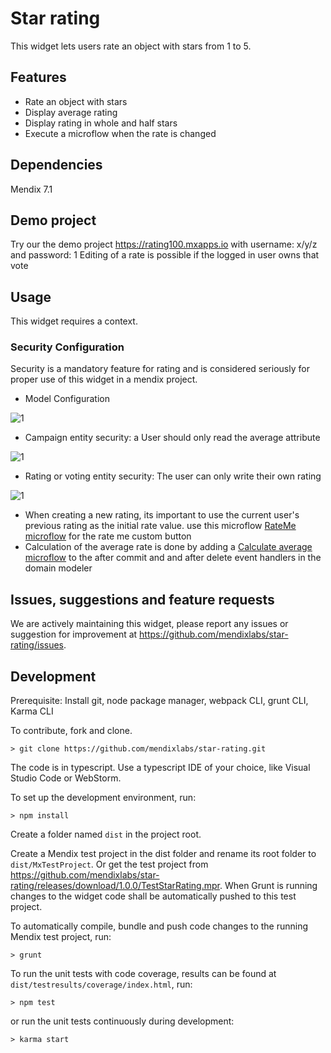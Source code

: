 # Star rating
This widget lets users rate an object with stars from 1 to 5.

## Features
* Rate an object with stars
* Display average rating
* Display rating in whole and half stars
* Execute a microflow when the rate is changed

## Dependencies
Mendix 7.1

## Demo project
Try our the demo project https://rating100.mxapps.io with username: x/y/z  and password: 1
Editing of a rate is possible if the logged in user owns that vote

## Usage
This widget requires a context.

### Security Configuration

Security is a mandatory feature for rating and is considered seriously for proper use of this widget in a mendix project.
 - Model Configuration

 ![1](https://raw.githubusercontent.com/mendixlabs/star-rating/master/assets/domain_model.jpg)
 - Campaign entity security: a User should only read the average attribute 
 
 ![1](https://raw.githubusercontent.com/mendixlabs/star-rating/master/assets/security_campaign.jpg)
 - Rating or voting entity security: The user can only write their own rating 
 
 ![1](https://raw.githubusercontent.com/mendixlabs/star-rating/master/assets/security_rate.jpg)
 - When creating a new rating, its important to use the current user's previous rating as the initial rate value. use this microflow [RateMe microflow](https://modelshare.mendix.com/models/d7ece331-49d4-4464-a2e2-ea75528a0367/rate-me) for the rate me custom button
 - Calculation of the average rate is done by adding a [Calculate average microflow](https://modelshare.mendix.com/models/d27114b6-e2fb-4d79-aa39-8c60a6477ca8/calculate-average-rate) to the after commit and and after delete event handlers in the domain modeler

## Issues, suggestions and feature requests
We are actively maintaining this widget, please report any issues or suggestion for improvement at https://github.com/mendixlabs/star-rating/issues.

## Development
Prerequisite: Install git, node package manager, webpack CLI, grunt CLI, Karma CLI

To contribute, fork and clone.

    > git clone https://github.com/mendixlabs/star-rating.git

The code is in typescript. Use a typescript IDE of your choice, like Visual Studio Code or WebStorm.

To set up the development environment, run:

    > npm install

Create a folder named `dist` in the project root.

Create a Mendix test project in the dist folder and rename its root folder to `dist/MxTestProject`. Or get the test project from https://github.com/mendixlabs/star-rating/releases/download/1.0.0/TestStarRating.mpr. When Grunt is running changes to the widget code shall be automatically pushed to this test project.

To automatically compile, bundle and push code changes to the running Mendix test project, run:

    > grunt

To run the unit tests with code coverage, results can be found at `dist/testresults/coverage/index.html`, run:

    > npm test

or run the unit tests continuously during development:

    > karma start
